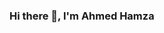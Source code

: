 ### Hi there 👋, I'm Ahmed Hamza


<p align="center">
  <a href="https://www.facebook.com/AhmedHamza1894/" target="_blank"><i class="sm fab fa-facebook-f"></i></a>
  <a href="https://www.instagram.com/ahmedhamza1894/" target="_blank"><i class="sm fab fa-instagram"></i></a>
  <a href="mailto:hamzaa667788@gmail.com" target="_blank"><i class="sm far fa-envelope"></i></a>
  <a href="https://github.com/ahmedhamza1894" target="_blank"><i class="sm fab fa-github"></i></a>
  <a href="https://www.linkedin.com/in/ahmedhamza667/" target="_blank"><i class="sm fab fa-linkedin"></i></a>
</p>

<!--
**AhmedHamza667/AhmedHamza667** is a ✨ _special_ ✨ repository because its `README.md` (this file) appears on your GitHub profile.

Here are some ideas to get you started:

- 🔭 I’m currently working on ...
- 🌱 I’m currently learning ...
- 👯 I’m looking to collaborate on ...
- 🤔 I’m looking for help with ...
- 💬 Ask me about ...
- 📫 How to reach me: ...
- 😄 Pronouns: ...
- ⚡ Fun fact: ...
-->
